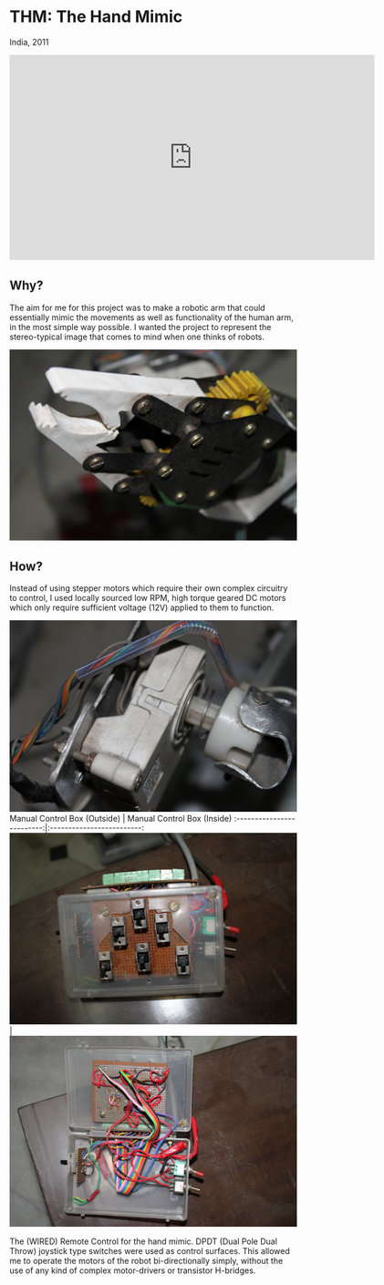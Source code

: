 # THM: The Hand Mimic

India, 2011

<iframe title="vimeo-player" src="https://player.vimeo.com/video/148918195?h=88025090dc" width="640" height="360" frameborder="0" allowfullscreen></iframe>

## Why?

The aim for me for this project was to make a robotic arm that could essentially mimic the movements as well as functionality of the human arm, in the most simple way possible. I wanted the project to represent the stereo-typical image that comes to mind when one thinks of robots.

![main](./img/one.jpeg)

## How?

Instead of using stepper motors which require their own complex circuitry to control, I used locally sourced low RPM, high torque geared DC motors which only require sufficient voltage (12V) applied to them to function.

![main](./img/two.jpeg)
Manual Control Box (Outside) | Manual Control Box (Inside)
:-------------------------:|:-------------------------:
![threeA](./img/threeA.jpeg) | ![threeB](./img/threeB.jpeg)

The (WIRED) Remote Control for the hand mimic. DPDT (Dual Pole Dual Throw) joystick type switches were used as control surfaces. This allowed me to operate the motors of the robot bi-directionally simply, without the use of any kind of complex motor-drivers or transistor H-bridges.
